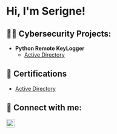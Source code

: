 <h1>Hi, I'm Serigne! <br/>  
<h2>👨‍💻 Cybersecurity Projects:</h2>

- <b>Python Remote KeyLogger</b>
  - [Active Directory ](https://github.com/joshmadakor1/Algorithms-Practice)

<h2>📄 Certifications </h2>

 - [Active Directory ](https://github.com/joshmadakor1/Algorithms-Practice)
  
  
<h2> 🤳 Connect with me:</h2>


[<img align="left" alt="SerigneDiouf | LinkedIn" width="22px" src="https://cdn.jsdelivr.net/npm/simple-icons@v3/icons/linkedin.svg" />][linkedin]


[linkedin]: https://www.linkedin.com/in/serigne-diouf-4baa59229/

